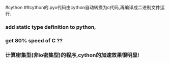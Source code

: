 #cython
##cython的.pyx代码由cython自动转换为c代码,再编译成二进制文件运行.
### add static type definition to python,

### get 80% speed of C ??

### 计算密集型(非io密集型)的程序,cython的加速效果很明显!


